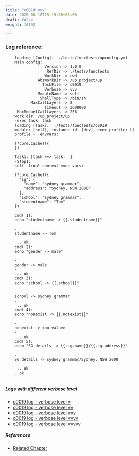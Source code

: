 ```yaml
---
title: "c0019_vvv"
date: 2020-08-18T15:15:50+88:00
draft: false
weight: 10192

---
```


### Log reference: <no value>

```
    loading [Config]:  ./tests/functests/upconfig.yml
    Main config:
                 Version -> 1.0.0
                  RefDir -> ./tests/functests
                 WorkDir -> cwd
              AbsWorkDir -> /up_project/up
                TaskFile -> c0019
                 Verbose -> vvv
              ModuleName -> self
               ShellType -> /bin/sh
           MaxCallLayers -> 8
                 Timeout -> 3600000
     MaxModuelCallLayers -> 256
    work dir: /up_project/up
    -exec task: task
    loading [Task]:  ./tests/functests/c0019
    module: [self], instance id: [dev], exec profile: []
    profile -  envVars:
    
    (*core.Cache)({
    })
    
    Task1: [task ==> task:  ]
    -Step1:
    self: final context exec vars:
    
    (*core.Cache)({
      "sg": {
        "name": "sydney grammar",
        "address": "Sydney, NSW 2000"
      },
      "school": "sydney grammar",
      "studentname": "Tom"
    })
    
    cmd( 1):
    echo "studentname -> {{.studentname}}"
    
    -
    studentname -> Tom
    -
     .. ok
    cmd( 2):
    echo "gender -> male"
    
    -
    gender -> male
    -
     .. ok
    cmd( 3):
    echo "school -> {{.school}}"
    
    -
    school -> sydney grammar
    -
     .. ok
    cmd( 4):
    echo "nonexist -> {{.notexist}}"
    
    -
    nonexist -> <no value>
    -
     .. ok
    cmd( 5):
    echo "SG details -> {{.sg.name}}/{{.sg.address}}"
    
    -
    SG details -> sydney grammar/Sydney, NSW 2000
    -
     .. ok
    . ok
    
```

##### Logs with different verbose level
* [c0019 log - verbose level v](../../logs/c0019_v)
* [c0019 log - verbose level vv](../../logs/c0019_vv)
* [c0019 log - verbose level vvv](../../logs/c0019_vvv)
* [c0019 log - verbose level vvvv](../../logs/c0019_vvvv)
* [c0019 log - verbose level vvvvv](../../logs/c0019_vvvvv)

##### References
* [Related Chapter](../../vars/c0019)
